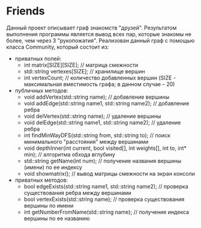 # Friends
Данный проект описывает граф знакомств "друзей". Результатом выполнения программы является вывод всех пар, которые знакомы не более, чем через 3 "рукопожатия".
Реализован данный граф с помощью класса Community, который состоит из:
* приватных полей:
    - int matrix[SIZE][SIZE]; // матрица смежности
    - std::string vertexes[SIZE]; // хранилище вершин
    - int vertexCount; // количество добавленных вершин
  (SIZE - максимальная вместимость графа; в данном случае – 20)
* публичных методов:
    - void addVertex(std::string name); // добавление вершины
    - void addEdge(std::string name1, std::string name2); // добавление ребра
    - void delVertex(std::string name); // удаление вершины
    - void delEdge(std::string name1, std::string name2); // удаление ребра
    - int findMinWayDFS(std::string from, std::string to); // поиск минимального "расстояния" между вершинами
    - void depthInner(int current, bool visited[], int weights[], int to, int* min); // алгоритма обхода вглубину
    - std::string getName(int num); // получение названия вершины (имени) по ее индексу
    - void showmatrix(); // вывод матрицы смежности на экран консоли
* приватных методов:
    - bool edgeExists(std::string name1, std::string name2); // проверка существования ребра между вершинами
    - bool vertexExists(std::string name); // проверка существования вершины по имени
    - int getNumberFromName(std::string name); // получение индекса вершины по ее названию

